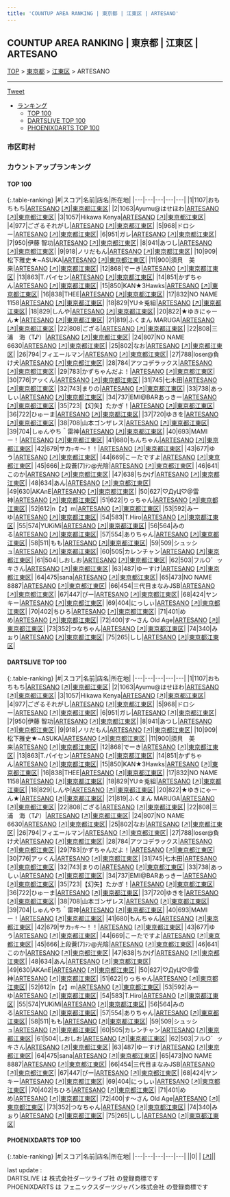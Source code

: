```yaml
---
title: 'COUNTUP AREA RANKING | 東京都 | 江東区 | ARTESANO'
---
```

## COUNTUP AREA RANKING | 東京都 | 江東区 | ARTESANO

[TOP](/darts/rank/) > [東京都](/darts/rank/東京都/) > [江東区](/darts/rank/東京都/江東区/) > ARTESANO

___

<a href="https://twitter.com/share?ref_src=twsrc%5Etfw" data-text="COUNTUP AREA RANKING | 東京都江東区ARTESANO" class="twitter-share-button" data-hashtags="DARTSLIVE,PHOENIXDARTS,darts,ダーツ" data-show-count="false">Tweet</a>

* [ランキング](#カウントアップランキング)
    * [TOP 100](#top-100)
    * [DARTSLIVE TOP 100](#dartslive-top-100)
    * [PHOENIXDARTS TOP 100](#phoenixdarts-top-100)

### 市区町村

<ul>

</ul>

### カウントアップランキング

#### TOP 100



{:.table-ranking}
|#|スコア|名前|店名|所在地|
|---|---|---|---|---|
|1|1107|<span class="rank-name-dl">おもちもち</span>|<a href="/darts/rank/shops/e7b5c7127ef9351d0d9b047a20a7ba1e.html">ARTESANO</a> <a href="https://search.dartslive.com/jp/shop/e7b5c7127ef9351d0d9b047a20a7ba1e">[↗]</a>|<a href="/darts/rank/東京都/江東区">東京都江東区</a>|
|2|1063|<span class="rank-name-dl">Ayumu@はせほわ</span>|<a href="/darts/rank/shops/e7b5c7127ef9351d0d9b047a20a7ba1e.html">ARTESANO</a> <a href="https://search.dartslive.com/jp/shop/e7b5c7127ef9351d0d9b047a20a7ba1e">[↗]</a>|<a href="/darts/rank/東京都/江東区">東京都江東区</a>|
|3|1057|<span class="rank-name-dl">Hikawa Kenya</span>|<a href="/darts/rank/shops/e7b5c7127ef9351d0d9b047a20a7ba1e.html">ARTESANO</a> <a href="https://search.dartslive.com/jp/shop/e7b5c7127ef9351d0d9b047a20a7ba1e">[↗]</a>|<a href="/darts/rank/東京都/江東区">東京都江東区</a>|
|4|977|<span class="rank-name-dl">ござるそれがし</span>|<a href="/darts/rank/shops/e7b5c7127ef9351d0d9b047a20a7ba1e.html">ARTESANO</a> <a href="https://search.dartslive.com/jp/shop/e7b5c7127ef9351d0d9b047a20a7ba1e">[↗]</a>|<a href="/darts/rank/東京都/江東区">東京都江東区</a>|
|5|968|<span class="rank-name-dl">ドロシー</span>|<a href="/darts/rank/shops/e7b5c7127ef9351d0d9b047a20a7ba1e.html">ARTESANO</a> <a href="https://search.dartslive.com/jp/shop/e7b5c7127ef9351d0d9b047a20a7ba1e">[↗]</a>|<a href="/darts/rank/東京都/江東区">東京都江東区</a>|
|6|951|<span class="rank-name-dl">ガレ</span>|<a href="/darts/rank/shops/e7b5c7127ef9351d0d9b047a20a7ba1e.html">ARTESANO</a> <a href="https://search.dartslive.com/jp/shop/e7b5c7127ef9351d0d9b047a20a7ba1e">[↗]</a>|<a href="/darts/rank/東京都/江東区">東京都江東区</a>|
|7|950|<span class="rank-name-dl">伊藤 智功</span>|<a href="/darts/rank/shops/e7b5c7127ef9351d0d9b047a20a7ba1e.html">ARTESANO</a> <a href="https://search.dartslive.com/jp/shop/e7b5c7127ef9351d0d9b047a20a7ba1e">[↗]</a>|<a href="/darts/rank/東京都/江東区">東京都江東区</a>|
|8|941|<span class="rank-name-dl">あつし</span>|<a href="/darts/rank/shops/e7b5c7127ef9351d0d9b047a20a7ba1e.html">ARTESANO</a> <a href="https://search.dartslive.com/jp/shop/e7b5c7127ef9351d0d9b047a20a7ba1e">[↗]</a>|<a href="/darts/rank/東京都/江東区">東京都江東区</a>|
|9|918|<span class="rank-name-dl">ノリだもん</span>|<a href="/darts/rank/shops/e7b5c7127ef9351d0d9b047a20a7ba1e.html">ARTESANO</a> <a href="https://search.dartslive.com/jp/shop/e7b5c7127ef9351d0d9b047a20a7ba1e">[↗]</a>|<a href="/darts/rank/東京都/江東区">東京都江東区</a>|
|10|909|<span class="rank-name-dl">松下雅史★~ASUKA</span>|<a href="/darts/rank/shops/e7b5c7127ef9351d0d9b047a20a7ba1e.html">ARTESANO</a> <a href="https://search.dartslive.com/jp/shop/e7b5c7127ef9351d0d9b047a20a7ba1e">[↗]</a>|<a href="/darts/rank/東京都/江東区">東京都江東区</a>|
|11|900|<span class="rank-name-dl">須貝　美来</span>|<a href="/darts/rank/shops/e7b5c7127ef9351d0d9b047a20a7ba1e.html">ARTESANO</a> <a href="https://search.dartslive.com/jp/shop/e7b5c7127ef9351d0d9b047a20a7ba1e">[↗]</a>|<a href="/darts/rank/東京都/江東区">東京都江東区</a>|
|12|868|<span class="rank-name-dl">でーき</span>|<a href="/darts/rank/shops/e7b5c7127ef9351d0d9b047a20a7ba1e.html">ARTESANO</a> <a href="https://search.dartslive.com/jp/shop/e7b5c7127ef9351d0d9b047a20a7ba1e">[↗]</a>|<a href="/darts/rank/東京都/江東区">東京都江東区</a>|
|13|863|<span class="rank-name-dl">T.パイセン</span>|<a href="/darts/rank/shops/e7b5c7127ef9351d0d9b047a20a7ba1e.html">ARTESANO</a> <a href="https://search.dartslive.com/jp/shop/e7b5c7127ef9351d0d9b047a20a7ba1e">[↗]</a>|<a href="/darts/rank/東京都/江東区">東京都江東区</a>|
|14|851|<span class="rank-name-dl">かずちゃん</span>|<a href="/darts/rank/shops/e7b5c7127ef9351d0d9b047a20a7ba1e.html">ARTESANO</a> <a href="https://search.dartslive.com/jp/shop/e7b5c7127ef9351d0d9b047a20a7ba1e">[↗]</a>|<a href="/darts/rank/東京都/江東区">東京都江東区</a>|
|15|850|<span class="rank-name-dl">KAN★3Hawks</span>|<a href="/darts/rank/shops/e7b5c7127ef9351d0d9b047a20a7ba1e.html">ARTESANO</a> <a href="https://search.dartslive.com/jp/shop/e7b5c7127ef9351d0d9b047a20a7ba1e">[↗]</a>|<a href="/darts/rank/東京都/江東区">東京都江東区</a>|
|16|838|<span class="rank-name-dl">THEE</span>|<a href="/darts/rank/shops/e7b5c7127ef9351d0d9b047a20a7ba1e.html">ARTESANO</a> <a href="https://search.dartslive.com/jp/shop/e7b5c7127ef9351d0d9b047a20a7ba1e">[↗]</a>|<a href="/darts/rank/東京都/江東区">東京都江東区</a>|
|17|832|<span class="rank-name-dl">NO NAME 1158</span>|<a href="/darts/rank/shops/e7b5c7127ef9351d0d9b047a20a7ba1e.html">ARTESANO</a> <a href="https://search.dartslive.com/jp/shop/e7b5c7127ef9351d0d9b047a20a7ba1e">[↗]</a>|<a href="/darts/rank/東京都/江東区">東京都江東区</a>|
|18|829|<span class="rank-name-dl">YU☆兎組</span>|<a href="/darts/rank/shops/e7b5c7127ef9351d0d9b047a20a7ba1e.html">ARTESANO</a> <a href="https://search.dartslive.com/jp/shop/e7b5c7127ef9351d0d9b047a20a7ba1e">[↗]</a>|<a href="/darts/rank/東京都/江東区">東京都江東区</a>|
|18|829|<span class="rank-name-dl">しんや</span>|<a href="/darts/rank/shops/e7b5c7127ef9351d0d9b047a20a7ba1e.html">ARTESANO</a> <a href="https://search.dartslive.com/jp/shop/e7b5c7127ef9351d0d9b047a20a7ba1e">[↗]</a>|<a href="/darts/rank/東京都/江東区">東京都江東区</a>|
|20|822|<span class="rank-name-dl">★ゆきにゃーん★</span>|<a href="/darts/rank/shops/e7b5c7127ef9351d0d9b047a20a7ba1e.html">ARTESANO</a> <a href="https://search.dartslive.com/jp/shop/e7b5c7127ef9351d0d9b047a20a7ba1e">[↗]</a>|<a href="/darts/rank/東京都/江東区">東京都江東区</a>|
|21|819|<span class="rank-name-dl">ふくまん MARUGA</span>|<a href="/darts/rank/shops/e7b5c7127ef9351d0d9b047a20a7ba1e.html">ARTESANO</a> <a href="https://search.dartslive.com/jp/shop/e7b5c7127ef9351d0d9b047a20a7ba1e">[↗]</a>|<a href="/darts/rank/東京都/江東区">東京都江東区</a>|
|22|808|<span class="rank-name-dl">ござる</span>|<a href="/darts/rank/shops/e7b5c7127ef9351d0d9b047a20a7ba1e.html">ARTESANO</a> <a href="https://search.dartslive.com/jp/shop/e7b5c7127ef9351d0d9b047a20a7ba1e">[↗]</a>|<a href="/darts/rank/東京都/江東区">東京都江東区</a>|
|22|808|<span class="rank-name-dl">三浦　海（T♪）</span>|<a href="/darts/rank/shops/e7b5c7127ef9351d0d9b047a20a7ba1e.html">ARTESANO</a> <a href="https://search.dartslive.com/jp/shop/e7b5c7127ef9351d0d9b047a20a7ba1e">[↗]</a>|<a href="/darts/rank/東京都/江東区">東京都江東区</a>|
|24|807|<span class="rank-name-dl">NO NAME 6630</span>|<a href="/darts/rank/shops/e7b5c7127ef9351d0d9b047a20a7ba1e.html">ARTESANO</a> <a href="https://search.dartslive.com/jp/shop/e7b5c7127ef9351d0d9b047a20a7ba1e">[↗]</a>|<a href="/darts/rank/東京都/江東区">東京都江東区</a>|
|25|802|<span class="rank-name-dl">なお</span>|<a href="/darts/rank/shops/e7b5c7127ef9351d0d9b047a20a7ba1e.html">ARTESANO</a> <a href="https://search.dartslive.com/jp/shop/e7b5c7127ef9351d0d9b047a20a7ba1e">[↗]</a>|<a href="/darts/rank/東京都/江東区">東京都江東区</a>|
|26|794|<span class="rank-name-dl">フィエールマン</span>|<a href="/darts/rank/shops/e7b5c7127ef9351d0d9b047a20a7ba1e.html">ARTESANO</a> <a href="https://search.dartslive.com/jp/shop/e7b5c7127ef9351d0d9b047a20a7ba1e">[↗]</a>|<a href="/darts/rank/東京都/江東区">東京都江東区</a>|
|27|788|<span class="rank-name-dl">loser@負け犬</span>|<a href="/darts/rank/shops/e7b5c7127ef9351d0d9b047a20a7ba1e.html">ARTESANO</a> <a href="https://search.dartslive.com/jp/shop/e7b5c7127ef9351d0d9b047a20a7ba1e">[↗]</a>|<a href="/darts/rank/東京都/江東区">東京都江東区</a>|
|28|784|<span class="rank-name-dl">アツコデラックス</span>|<a href="/darts/rank/shops/e7b5c7127ef9351d0d9b047a20a7ba1e.html">ARTESANO</a> <a href="https://search.dartslive.com/jp/shop/e7b5c7127ef9351d0d9b047a20a7ba1e">[↗]</a>|<a href="/darts/rank/東京都/江東区">東京都江東区</a>|
|29|783|<span class="rank-name-dl">かずちゃんだよ！</span>|<a href="/darts/rank/shops/e7b5c7127ef9351d0d9b047a20a7ba1e.html">ARTESANO</a> <a href="https://search.dartslive.com/jp/shop/e7b5c7127ef9351d0d9b047a20a7ba1e">[↗]</a>|<a href="/darts/rank/東京都/江東区">東京都江東区</a>|
|30|776|<span class="rank-name-dl">アッくん</span>|<a href="/darts/rank/shops/e7b5c7127ef9351d0d9b047a20a7ba1e.html">ARTESANO</a> <a href="https://search.dartslive.com/jp/shop/e7b5c7127ef9351d0d9b047a20a7ba1e">[↗]</a>|<a href="/darts/rank/東京都/江東区">東京都江東区</a>|
|31|745|<span class="rank-name-dl">七木田</span>|<a href="/darts/rank/shops/e7b5c7127ef9351d0d9b047a20a7ba1e.html">ARTESANO</a> <a href="https://search.dartslive.com/jp/shop/e7b5c7127ef9351d0d9b047a20a7ba1e">[↗]</a>|<a href="/darts/rank/東京都/江東区">東京都江東区</a>|
|32|743|<span class="rank-name-dl">まりの</span>|<a href="/darts/rank/shops/e7b5c7127ef9351d0d9b047a20a7ba1e.html">ARTESANO</a> <a href="https://search.dartslive.com/jp/shop/e7b5c7127ef9351d0d9b047a20a7ba1e">[↗]</a>|<a href="/darts/rank/東京都/江東区">東京都江東区</a>|
|33|738|<span class="rank-name-dl">あっしぃ</span>|<a href="/darts/rank/shops/e7b5c7127ef9351d0d9b047a20a7ba1e.html">ARTESANO</a> <a href="https://search.dartslive.com/jp/shop/e7b5c7127ef9351d0d9b047a20a7ba1e">[↗]</a>|<a href="/darts/rank/東京都/江東区">東京都江東区</a>|
|34|737|<span class="rank-name-dl">EMI@BARあっきー</span>|<a href="/darts/rank/shops/e7b5c7127ef9351d0d9b047a20a7ba1e.html">ARTESANO</a> <a href="https://search.dartslive.com/jp/shop/e7b5c7127ef9351d0d9b047a20a7ba1e">[↗]</a>|<a href="/darts/rank/東京都/江東区">東京都江東区</a>|
|35|723|<span class="rank-name-dl">【幻矢】たかぎ！</span>|<a href="/darts/rank/shops/e7b5c7127ef9351d0d9b047a20a7ba1e.html">ARTESANO</a> <a href="https://search.dartslive.com/jp/shop/e7b5c7127ef9351d0d9b047a20a7ba1e">[↗]</a>|<a href="/darts/rank/東京都/江東区">東京都江東区</a>|
|36|722|<span class="rank-name-dl">ひゅーま</span>|<a href="/darts/rank/shops/e7b5c7127ef9351d0d9b047a20a7ba1e.html">ARTESANO</a> <a href="https://search.dartslive.com/jp/shop/e7b5c7127ef9351d0d9b047a20a7ba1e">[↗]</a>|<a href="/darts/rank/東京都/江東区">東京都江東区</a>|
|37|720|<span class="rank-name-dl">ゆきを</span>|<a href="/darts/rank/shops/e7b5c7127ef9351d0d9b047a20a7ba1e.html">ARTESANO</a> <a href="https://search.dartslive.com/jp/shop/e7b5c7127ef9351d0d9b047a20a7ba1e">[↗]</a>|<a href="/darts/rank/東京都/江東区">東京都江東区</a>|
|38|708|<span class="rank-name-dl">山本ゴンザレス</span>|<a href="/darts/rank/shops/e7b5c7127ef9351d0d9b047a20a7ba1e.html">ARTESANO</a> <a href="https://search.dartslive.com/jp/shop/e7b5c7127ef9351d0d9b047a20a7ba1e">[↗]</a>|<a href="/darts/rank/東京都/江東区">東京都江東区</a>|
|39|704|<span class="rank-name-dl">しゅんやち＾雷神</span>|<a href="/darts/rank/shops/e7b5c7127ef9351d0d9b047a20a7ba1e.html">ARTESANO</a> <a href="https://search.dartslive.com/jp/shop/e7b5c7127ef9351d0d9b047a20a7ba1e">[↗]</a>|<a href="/darts/rank/東京都/江東区">東京都江東区</a>|
|40|693|<span class="rank-name-dl">MAMIー！</span>|<a href="/darts/rank/shops/e7b5c7127ef9351d0d9b047a20a7ba1e.html">ARTESANO</a> <a href="https://search.dartslive.com/jp/shop/e7b5c7127ef9351d0d9b047a20a7ba1e">[↗]</a>|<a href="/darts/rank/東京都/江東区">東京都江東区</a>|
|41|680|<span class="rank-name-dl">もんちゃん</span>|<a href="/darts/rank/shops/e7b5c7127ef9351d0d9b047a20a7ba1e.html">ARTESANO</a> <a href="https://search.dartslive.com/jp/shop/e7b5c7127ef9351d0d9b047a20a7ba1e">[↗]</a>|<a href="/darts/rank/東京都/江東区">東京都江東区</a>|
|42|679|<span class="rank-name-dl">サカｯキ～！！</span>|<a href="/darts/rank/shops/e7b5c7127ef9351d0d9b047a20a7ba1e.html">ARTESANO</a> <a href="https://search.dartslive.com/jp/shop/e7b5c7127ef9351d0d9b047a20a7ba1e">[↗]</a>|<a href="/darts/rank/東京都/江東区">東京都江東区</a>|
|43|677|<span class="rank-name-dl">ゆう</span>|<a href="/darts/rank/shops/e7b5c7127ef9351d0d9b047a20a7ba1e.html">ARTESANO</a> <a href="https://search.dartslive.com/jp/shop/e7b5c7127ef9351d0d9b047a20a7ba1e">[↗]</a>|<a href="/darts/rank/東京都/江東区">東京都江東区</a>|
|44|669|<span class="rank-name-dl">こーたですよ</span>|<a href="/darts/rank/shops/e7b5c7127ef9351d0d9b047a20a7ba1e.html">ARTESANO</a> <a href="https://search.dartslive.com/jp/shop/e7b5c7127ef9351d0d9b047a20a7ba1e">[↗]</a>|<a href="/darts/rank/東京都/江東区">東京都江東区</a>|
|45|666|<span class="rank-name-dl">上段蒼[7]ﾃﾝ@光陰</span>|<a href="/darts/rank/shops/e7b5c7127ef9351d0d9b047a20a7ba1e.html">ARTESANO</a> <a href="https://search.dartslive.com/jp/shop/e7b5c7127ef9351d0d9b047a20a7ba1e">[↗]</a>|<a href="/darts/rank/東京都/江東区">東京都江東区</a>|
|46|641|<span class="rank-name-dl">このか</span>|<a href="/darts/rank/shops/e7b5c7127ef9351d0d9b047a20a7ba1e.html">ARTESANO</a> <a href="https://search.dartslive.com/jp/shop/e7b5c7127ef9351d0d9b047a20a7ba1e">[↗]</a>|<a href="/darts/rank/東京都/江東区">東京都江東区</a>|
|47|638|<span class="rank-name-dl">ちかげ</span>|<a href="/darts/rank/shops/e7b5c7127ef9351d0d9b047a20a7ba1e.html">ARTESANO</a> <a href="https://search.dartslive.com/jp/shop/e7b5c7127ef9351d0d9b047a20a7ba1e">[↗]</a>|<a href="/darts/rank/東京都/江東区">東京都江東区</a>|
|48|634|<span class="rank-name-dl">あん</span>|<a href="/darts/rank/shops/e7b5c7127ef9351d0d9b047a20a7ba1e.html">ARTESANO</a> <a href="https://search.dartslive.com/jp/shop/e7b5c7127ef9351d0d9b047a20a7ba1e">[↗]</a>|<a href="/darts/rank/東京都/江東区">東京都江東区</a>|
|49|630|<span class="rank-name-dl">AKAnE</span>|<a href="/darts/rank/shops/e7b5c7127ef9351d0d9b047a20a7ba1e.html">ARTESANO</a> <a href="https://search.dartslive.com/jp/shop/e7b5c7127ef9351d0d9b047a20a7ba1e">[↗]</a>|<a href="/darts/rank/東京都/江東区">東京都江東区</a>|
|50|627|<span class="rank-name-dl">♡ДyЦ♡@雷神</span>|<a href="/darts/rank/shops/e7b5c7127ef9351d0d9b047a20a7ba1e.html">ARTESANO</a> <a href="https://search.dartslive.com/jp/shop/e7b5c7127ef9351d0d9b047a20a7ba1e">[↗]</a>|<a href="/darts/rank/東京都/江東区">東京都江東区</a>|
|51|622|<span class="rank-name-dl">りっちゃん</span>|<a href="/darts/rank/shops/e7b5c7127ef9351d0d9b047a20a7ba1e.html">ARTESANO</a> <a href="https://search.dartslive.com/jp/shop/e7b5c7127ef9351d0d9b047a20a7ba1e">[↗]</a>|<a href="/darts/rank/東京都/江東区">東京都江東区</a>|
|52|612|<span class="rank-name-dl">n【z】m</span>|<a href="/darts/rank/shops/e7b5c7127ef9351d0d9b047a20a7ba1e.html">ARTESANO</a> <a href="https://search.dartslive.com/jp/shop/e7b5c7127ef9351d0d9b047a20a7ba1e">[↗]</a>|<a href="/darts/rank/東京都/江東区">東京都江東区</a>|
|53|592|<span class="rank-name-dl">みーゆ</span>|<a href="/darts/rank/shops/e7b5c7127ef9351d0d9b047a20a7ba1e.html">ARTESANO</a> <a href="https://search.dartslive.com/jp/shop/e7b5c7127ef9351d0d9b047a20a7ba1e">[↗]</a>|<a href="/darts/rank/東京都/江東区">東京都江東区</a>|
|54|583|<span class="rank-name-dl">T.Hiro</span>|<a href="/darts/rank/shops/e7b5c7127ef9351d0d9b047a20a7ba1e.html">ARTESANO</a> <a href="https://search.dartslive.com/jp/shop/e7b5c7127ef9351d0d9b047a20a7ba1e">[↗]</a>|<a href="/darts/rank/東京都/江東区">東京都江東区</a>|
|55|574|<span class="rank-name-dl">YUKiMi</span>|<a href="/darts/rank/shops/e7b5c7127ef9351d0d9b047a20a7ba1e.html">ARTESANO</a> <a href="https://search.dartslive.com/jp/shop/e7b5c7127ef9351d0d9b047a20a7ba1e">[↗]</a>|<a href="/darts/rank/東京都/江東区">東京都江東区</a>|
|56|564|<span class="rank-name-dl">みのる</span>|<a href="/darts/rank/shops/e7b5c7127ef9351d0d9b047a20a7ba1e.html">ARTESANO</a> <a href="https://search.dartslive.com/jp/shop/e7b5c7127ef9351d0d9b047a20a7ba1e">[↗]</a>|<a href="/darts/rank/東京都/江東区">東京都江東区</a>|
|57|554|<span class="rank-name-dl">ありちゃん</span>|<a href="/darts/rank/shops/e7b5c7127ef9351d0d9b047a20a7ba1e.html">ARTESANO</a> <a href="https://search.dartslive.com/jp/shop/e7b5c7127ef9351d0d9b047a20a7ba1e">[↗]</a>|<a href="/darts/rank/東京都/江東区">東京都江東区</a>|
|58|511|<span class="rank-name-dl">もも</span>|<a href="/darts/rank/shops/e7b5c7127ef9351d0d9b047a20a7ba1e.html">ARTESANO</a> <a href="https://search.dartslive.com/jp/shop/e7b5c7127ef9351d0d9b047a20a7ba1e">[↗]</a>|<a href="/darts/rank/東京都/江東区">東京都江東区</a>|
|59|509|<span class="rank-name-dl">シュッシュ</span>|<a href="/darts/rank/shops/e7b5c7127ef9351d0d9b047a20a7ba1e.html">ARTESANO</a> <a href="https://search.dartslive.com/jp/shop/e7b5c7127ef9351d0d9b047a20a7ba1e">[↗]</a>|<a href="/darts/rank/東京都/江東区">東京都江東区</a>|
|60|505|<span class="rank-name-dl">カレンチャン</span>|<a href="/darts/rank/shops/e7b5c7127ef9351d0d9b047a20a7ba1e.html">ARTESANO</a> <a href="https://search.dartslive.com/jp/shop/e7b5c7127ef9351d0d9b047a20a7ba1e">[↗]</a>|<a href="/darts/rank/東京都/江東区">東京都江東区</a>|
|61|504|<span class="rank-name-dl">しおしお</span>|<a href="/darts/rank/shops/e7b5c7127ef9351d0d9b047a20a7ba1e.html">ARTESANO</a> <a href="https://search.dartslive.com/jp/shop/e7b5c7127ef9351d0d9b047a20a7ba1e">[↗]</a>|<a href="/darts/rank/東京都/江東区">東京都江東区</a>|
|62|503|<span class="rank-name-dl">フル○゛ッキさん</span>|<a href="/darts/rank/shops/e7b5c7127ef9351d0d9b047a20a7ba1e.html">ARTESANO</a> <a href="https://search.dartslive.com/jp/shop/e7b5c7127ef9351d0d9b047a20a7ba1e">[↗]</a>|<a href="/darts/rank/東京都/江東区">東京都江東区</a>|
|63|487|<span class="rank-name-dl">ゆーすけ</span>|<a href="/darts/rank/shops/e7b5c7127ef9351d0d9b047a20a7ba1e.html">ARTESANO</a> <a href="https://search.dartslive.com/jp/shop/e7b5c7127ef9351d0d9b047a20a7ba1e">[↗]</a>|<a href="/darts/rank/東京都/江東区">東京都江東区</a>|
|64|475|<span class="rank-name-dl">sana</span>|<a href="/darts/rank/shops/e7b5c7127ef9351d0d9b047a20a7ba1e.html">ARTESANO</a> <a href="https://search.dartslive.com/jp/shop/e7b5c7127ef9351d0d9b047a20a7ba1e">[↗]</a>|<a href="/darts/rank/東京都/江東区">東京都江東区</a>|
|65|473|<span class="rank-name-dl">NO NAME 8887</span>|<a href="/darts/rank/shops/e7b5c7127ef9351d0d9b047a20a7ba1e.html">ARTESANO</a> <a href="https://search.dartslive.com/jp/shop/e7b5c7127ef9351d0d9b047a20a7ba1e">[↗]</a>|<a href="/darts/rank/東京都/江東区">東京都江東区</a>|
|66|454|<span class="rank-name-dl">三代目まなみJSB</span>|<a href="/darts/rank/shops/e7b5c7127ef9351d0d9b047a20a7ba1e.html">ARTESANO</a> <a href="https://search.dartslive.com/jp/shop/e7b5c7127ef9351d0d9b047a20a7ba1e">[↗]</a>|<a href="/darts/rank/東京都/江東区">東京都江東区</a>|
|67|447|<span class="rank-name-dl">ぴー</span>|<a href="/darts/rank/shops/e7b5c7127ef9351d0d9b047a20a7ba1e.html">ARTESANO</a> <a href="https://search.dartslive.com/jp/shop/e7b5c7127ef9351d0d9b047a20a7ba1e">[↗]</a>|<a href="/darts/rank/東京都/江東区">東京都江東区</a>|
|68|424|<span class="rank-name-dl">ヤンキー</span>|<a href="/darts/rank/shops/e7b5c7127ef9351d0d9b047a20a7ba1e.html">ARTESANO</a> <a href="https://search.dartslive.com/jp/shop/e7b5c7127ef9351d0d9b047a20a7ba1e">[↗]</a>|<a href="/darts/rank/東京都/江東区">東京都江東区</a>|
|69|404|<span class="rank-name-dl">にっしぃ</span>|<a href="/darts/rank/shops/e7b5c7127ef9351d0d9b047a20a7ba1e.html">ARTESANO</a> <a href="https://search.dartslive.com/jp/shop/e7b5c7127ef9351d0d9b047a20a7ba1e">[↗]</a>|<a href="/darts/rank/東京都/江東区">東京都江東区</a>|
|70|402|<span class="rank-name-dl">ちひろ</span>|<a href="/darts/rank/shops/e7b5c7127ef9351d0d9b047a20a7ba1e.html">ARTESANO</a> <a href="https://search.dartslive.com/jp/shop/e7b5c7127ef9351d0d9b047a20a7ba1e">[↗]</a>|<a href="/darts/rank/東京都/江東区">東京都江東区</a>|
|71|401|<span class="rank-name-dl">めめ</span>|<a href="/darts/rank/shops/e7b5c7127ef9351d0d9b047a20a7ba1e.html">ARTESANO</a> <a href="https://search.dartslive.com/jp/shop/e7b5c7127ef9351d0d9b047a20a7ba1e">[↗]</a>|<a href="/darts/rank/東京都/江東区">東京都江東区</a>|
|72|400|<span class="rank-name-dl">す～さん Old Age</span>|<a href="/darts/rank/shops/e7b5c7127ef9351d0d9b047a20a7ba1e.html">ARTESANO</a> <a href="https://search.dartslive.com/jp/shop/e7b5c7127ef9351d0d9b047a20a7ba1e">[↗]</a>|<a href="/darts/rank/東京都/江東区">東京都江東区</a>|
|73|352|<span class="rank-name-dl">つなちゃん</span>|<a href="/darts/rank/shops/e7b5c7127ef9351d0d9b047a20a7ba1e.html">ARTESANO</a> <a href="https://search.dartslive.com/jp/shop/e7b5c7127ef9351d0d9b047a20a7ba1e">[↗]</a>|<a href="/darts/rank/東京都/江東区">東京都江東区</a>|
|74|340|<span class="rank-name-dl">みぉり</span>|<a href="/darts/rank/shops/e7b5c7127ef9351d0d9b047a20a7ba1e.html">ARTESANO</a> <a href="https://search.dartslive.com/jp/shop/e7b5c7127ef9351d0d9b047a20a7ba1e">[↗]</a>|<a href="/darts/rank/東京都/江東区">東京都江東区</a>|
|75|265|<span class="rank-name-dl">しし</span>|<a href="/darts/rank/shops/e7b5c7127ef9351d0d9b047a20a7ba1e.html">ARTESANO</a> <a href="https://search.dartslive.com/jp/shop/e7b5c7127ef9351d0d9b047a20a7ba1e">[↗]</a>|<a href="/darts/rank/東京都/江東区">東京都江東区</a>|


#### DARTSLIVE TOP 100



{:.table-ranking}
|#|スコア|名前|店名|所在地|
|---|---|---|---|---|
|1|1107|<span class="rank-name-dl">おもちもち</span>|<a href="/darts/rank/shops/e7b5c7127ef9351d0d9b047a20a7ba1e.html">ARTESANO</a> <a href="https://search.dartslive.com/jp/shop/e7b5c7127ef9351d0d9b047a20a7ba1e">[↗]</a>|<a href="/darts/rank/東京都/江東区">東京都江東区</a>|
|2|1063|<span class="rank-name-dl">Ayumu@はせほわ</span>|<a href="/darts/rank/shops/e7b5c7127ef9351d0d9b047a20a7ba1e.html">ARTESANO</a> <a href="https://search.dartslive.com/jp/shop/e7b5c7127ef9351d0d9b047a20a7ba1e">[↗]</a>|<a href="/darts/rank/東京都/江東区">東京都江東区</a>|
|3|1057|<span class="rank-name-dl">Hikawa Kenya</span>|<a href="/darts/rank/shops/e7b5c7127ef9351d0d9b047a20a7ba1e.html">ARTESANO</a> <a href="https://search.dartslive.com/jp/shop/e7b5c7127ef9351d0d9b047a20a7ba1e">[↗]</a>|<a href="/darts/rank/東京都/江東区">東京都江東区</a>|
|4|977|<span class="rank-name-dl">ござるそれがし</span>|<a href="/darts/rank/shops/e7b5c7127ef9351d0d9b047a20a7ba1e.html">ARTESANO</a> <a href="https://search.dartslive.com/jp/shop/e7b5c7127ef9351d0d9b047a20a7ba1e">[↗]</a>|<a href="/darts/rank/東京都/江東区">東京都江東区</a>|
|5|968|<span class="rank-name-dl">ドロシー</span>|<a href="/darts/rank/shops/e7b5c7127ef9351d0d9b047a20a7ba1e.html">ARTESANO</a> <a href="https://search.dartslive.com/jp/shop/e7b5c7127ef9351d0d9b047a20a7ba1e">[↗]</a>|<a href="/darts/rank/東京都/江東区">東京都江東区</a>|
|6|951|<span class="rank-name-dl">ガレ</span>|<a href="/darts/rank/shops/e7b5c7127ef9351d0d9b047a20a7ba1e.html">ARTESANO</a> <a href="https://search.dartslive.com/jp/shop/e7b5c7127ef9351d0d9b047a20a7ba1e">[↗]</a>|<a href="/darts/rank/東京都/江東区">東京都江東区</a>|
|7|950|<span class="rank-name-dl">伊藤 智功</span>|<a href="/darts/rank/shops/e7b5c7127ef9351d0d9b047a20a7ba1e.html">ARTESANO</a> <a href="https://search.dartslive.com/jp/shop/e7b5c7127ef9351d0d9b047a20a7ba1e">[↗]</a>|<a href="/darts/rank/東京都/江東区">東京都江東区</a>|
|8|941|<span class="rank-name-dl">あつし</span>|<a href="/darts/rank/shops/e7b5c7127ef9351d0d9b047a20a7ba1e.html">ARTESANO</a> <a href="https://search.dartslive.com/jp/shop/e7b5c7127ef9351d0d9b047a20a7ba1e">[↗]</a>|<a href="/darts/rank/東京都/江東区">東京都江東区</a>|
|9|918|<span class="rank-name-dl">ノリだもん</span>|<a href="/darts/rank/shops/e7b5c7127ef9351d0d9b047a20a7ba1e.html">ARTESANO</a> <a href="https://search.dartslive.com/jp/shop/e7b5c7127ef9351d0d9b047a20a7ba1e">[↗]</a>|<a href="/darts/rank/東京都/江東区">東京都江東区</a>|
|10|909|<span class="rank-name-dl">松下雅史★~ASUKA</span>|<a href="/darts/rank/shops/e7b5c7127ef9351d0d9b047a20a7ba1e.html">ARTESANO</a> <a href="https://search.dartslive.com/jp/shop/e7b5c7127ef9351d0d9b047a20a7ba1e">[↗]</a>|<a href="/darts/rank/東京都/江東区">東京都江東区</a>|
|11|900|<span class="rank-name-dl">須貝　美来</span>|<a href="/darts/rank/shops/e7b5c7127ef9351d0d9b047a20a7ba1e.html">ARTESANO</a> <a href="https://search.dartslive.com/jp/shop/e7b5c7127ef9351d0d9b047a20a7ba1e">[↗]</a>|<a href="/darts/rank/東京都/江東区">東京都江東区</a>|
|12|868|<span class="rank-name-dl">でーき</span>|<a href="/darts/rank/shops/e7b5c7127ef9351d0d9b047a20a7ba1e.html">ARTESANO</a> <a href="https://search.dartslive.com/jp/shop/e7b5c7127ef9351d0d9b047a20a7ba1e">[↗]</a>|<a href="/darts/rank/東京都/江東区">東京都江東区</a>|
|13|863|<span class="rank-name-dl">T.パイセン</span>|<a href="/darts/rank/shops/e7b5c7127ef9351d0d9b047a20a7ba1e.html">ARTESANO</a> <a href="https://search.dartslive.com/jp/shop/e7b5c7127ef9351d0d9b047a20a7ba1e">[↗]</a>|<a href="/darts/rank/東京都/江東区">東京都江東区</a>|
|14|851|<span class="rank-name-dl">かずちゃん</span>|<a href="/darts/rank/shops/e7b5c7127ef9351d0d9b047a20a7ba1e.html">ARTESANO</a> <a href="https://search.dartslive.com/jp/shop/e7b5c7127ef9351d0d9b047a20a7ba1e">[↗]</a>|<a href="/darts/rank/東京都/江東区">東京都江東区</a>|
|15|850|<span class="rank-name-dl">KAN★3Hawks</span>|<a href="/darts/rank/shops/e7b5c7127ef9351d0d9b047a20a7ba1e.html">ARTESANO</a> <a href="https://search.dartslive.com/jp/shop/e7b5c7127ef9351d0d9b047a20a7ba1e">[↗]</a>|<a href="/darts/rank/東京都/江東区">東京都江東区</a>|
|16|838|<span class="rank-name-dl">THEE</span>|<a href="/darts/rank/shops/e7b5c7127ef9351d0d9b047a20a7ba1e.html">ARTESANO</a> <a href="https://search.dartslive.com/jp/shop/e7b5c7127ef9351d0d9b047a20a7ba1e">[↗]</a>|<a href="/darts/rank/東京都/江東区">東京都江東区</a>|
|17|832|<span class="rank-name-dl">NO NAME 1158</span>|<a href="/darts/rank/shops/e7b5c7127ef9351d0d9b047a20a7ba1e.html">ARTESANO</a> <a href="https://search.dartslive.com/jp/shop/e7b5c7127ef9351d0d9b047a20a7ba1e">[↗]</a>|<a href="/darts/rank/東京都/江東区">東京都江東区</a>|
|18|829|<span class="rank-name-dl">YU☆兎組</span>|<a href="/darts/rank/shops/e7b5c7127ef9351d0d9b047a20a7ba1e.html">ARTESANO</a> <a href="https://search.dartslive.com/jp/shop/e7b5c7127ef9351d0d9b047a20a7ba1e">[↗]</a>|<a href="/darts/rank/東京都/江東区">東京都江東区</a>|
|18|829|<span class="rank-name-dl">しんや</span>|<a href="/darts/rank/shops/e7b5c7127ef9351d0d9b047a20a7ba1e.html">ARTESANO</a> <a href="https://search.dartslive.com/jp/shop/e7b5c7127ef9351d0d9b047a20a7ba1e">[↗]</a>|<a href="/darts/rank/東京都/江東区">東京都江東区</a>|
|20|822|<span class="rank-name-dl">★ゆきにゃーん★</span>|<a href="/darts/rank/shops/e7b5c7127ef9351d0d9b047a20a7ba1e.html">ARTESANO</a> <a href="https://search.dartslive.com/jp/shop/e7b5c7127ef9351d0d9b047a20a7ba1e">[↗]</a>|<a href="/darts/rank/東京都/江東区">東京都江東区</a>|
|21|819|<span class="rank-name-dl">ふくまん MARUGA</span>|<a href="/darts/rank/shops/e7b5c7127ef9351d0d9b047a20a7ba1e.html">ARTESANO</a> <a href="https://search.dartslive.com/jp/shop/e7b5c7127ef9351d0d9b047a20a7ba1e">[↗]</a>|<a href="/darts/rank/東京都/江東区">東京都江東区</a>|
|22|808|<span class="rank-name-dl">ござる</span>|<a href="/darts/rank/shops/e7b5c7127ef9351d0d9b047a20a7ba1e.html">ARTESANO</a> <a href="https://search.dartslive.com/jp/shop/e7b5c7127ef9351d0d9b047a20a7ba1e">[↗]</a>|<a href="/darts/rank/東京都/江東区">東京都江東区</a>|
|22|808|<span class="rank-name-dl">三浦　海（T♪）</span>|<a href="/darts/rank/shops/e7b5c7127ef9351d0d9b047a20a7ba1e.html">ARTESANO</a> <a href="https://search.dartslive.com/jp/shop/e7b5c7127ef9351d0d9b047a20a7ba1e">[↗]</a>|<a href="/darts/rank/東京都/江東区">東京都江東区</a>|
|24|807|<span class="rank-name-dl">NO NAME 6630</span>|<a href="/darts/rank/shops/e7b5c7127ef9351d0d9b047a20a7ba1e.html">ARTESANO</a> <a href="https://search.dartslive.com/jp/shop/e7b5c7127ef9351d0d9b047a20a7ba1e">[↗]</a>|<a href="/darts/rank/東京都/江東区">東京都江東区</a>|
|25|802|<span class="rank-name-dl">なお</span>|<a href="/darts/rank/shops/e7b5c7127ef9351d0d9b047a20a7ba1e.html">ARTESANO</a> <a href="https://search.dartslive.com/jp/shop/e7b5c7127ef9351d0d9b047a20a7ba1e">[↗]</a>|<a href="/darts/rank/東京都/江東区">東京都江東区</a>|
|26|794|<span class="rank-name-dl">フィエールマン</span>|<a href="/darts/rank/shops/e7b5c7127ef9351d0d9b047a20a7ba1e.html">ARTESANO</a> <a href="https://search.dartslive.com/jp/shop/e7b5c7127ef9351d0d9b047a20a7ba1e">[↗]</a>|<a href="/darts/rank/東京都/江東区">東京都江東区</a>|
|27|788|<span class="rank-name-dl">loser@負け犬</span>|<a href="/darts/rank/shops/e7b5c7127ef9351d0d9b047a20a7ba1e.html">ARTESANO</a> <a href="https://search.dartslive.com/jp/shop/e7b5c7127ef9351d0d9b047a20a7ba1e">[↗]</a>|<a href="/darts/rank/東京都/江東区">東京都江東区</a>|
|28|784|<span class="rank-name-dl">アツコデラックス</span>|<a href="/darts/rank/shops/e7b5c7127ef9351d0d9b047a20a7ba1e.html">ARTESANO</a> <a href="https://search.dartslive.com/jp/shop/e7b5c7127ef9351d0d9b047a20a7ba1e">[↗]</a>|<a href="/darts/rank/東京都/江東区">東京都江東区</a>|
|29|783|<span class="rank-name-dl">かずちゃんだよ！</span>|<a href="/darts/rank/shops/e7b5c7127ef9351d0d9b047a20a7ba1e.html">ARTESANO</a> <a href="https://search.dartslive.com/jp/shop/e7b5c7127ef9351d0d9b047a20a7ba1e">[↗]</a>|<a href="/darts/rank/東京都/江東区">東京都江東区</a>|
|30|776|<span class="rank-name-dl">アッくん</span>|<a href="/darts/rank/shops/e7b5c7127ef9351d0d9b047a20a7ba1e.html">ARTESANO</a> <a href="https://search.dartslive.com/jp/shop/e7b5c7127ef9351d0d9b047a20a7ba1e">[↗]</a>|<a href="/darts/rank/東京都/江東区">東京都江東区</a>|
|31|745|<span class="rank-name-dl">七木田</span>|<a href="/darts/rank/shops/e7b5c7127ef9351d0d9b047a20a7ba1e.html">ARTESANO</a> <a href="https://search.dartslive.com/jp/shop/e7b5c7127ef9351d0d9b047a20a7ba1e">[↗]</a>|<a href="/darts/rank/東京都/江東区">東京都江東区</a>|
|32|743|<span class="rank-name-dl">まりの</span>|<a href="/darts/rank/shops/e7b5c7127ef9351d0d9b047a20a7ba1e.html">ARTESANO</a> <a href="https://search.dartslive.com/jp/shop/e7b5c7127ef9351d0d9b047a20a7ba1e">[↗]</a>|<a href="/darts/rank/東京都/江東区">東京都江東区</a>|
|33|738|<span class="rank-name-dl">あっしぃ</span>|<a href="/darts/rank/shops/e7b5c7127ef9351d0d9b047a20a7ba1e.html">ARTESANO</a> <a href="https://search.dartslive.com/jp/shop/e7b5c7127ef9351d0d9b047a20a7ba1e">[↗]</a>|<a href="/darts/rank/東京都/江東区">東京都江東区</a>|
|34|737|<span class="rank-name-dl">EMI@BARあっきー</span>|<a href="/darts/rank/shops/e7b5c7127ef9351d0d9b047a20a7ba1e.html">ARTESANO</a> <a href="https://search.dartslive.com/jp/shop/e7b5c7127ef9351d0d9b047a20a7ba1e">[↗]</a>|<a href="/darts/rank/東京都/江東区">東京都江東区</a>|
|35|723|<span class="rank-name-dl">【幻矢】たかぎ！</span>|<a href="/darts/rank/shops/e7b5c7127ef9351d0d9b047a20a7ba1e.html">ARTESANO</a> <a href="https://search.dartslive.com/jp/shop/e7b5c7127ef9351d0d9b047a20a7ba1e">[↗]</a>|<a href="/darts/rank/東京都/江東区">東京都江東区</a>|
|36|722|<span class="rank-name-dl">ひゅーま</span>|<a href="/darts/rank/shops/e7b5c7127ef9351d0d9b047a20a7ba1e.html">ARTESANO</a> <a href="https://search.dartslive.com/jp/shop/e7b5c7127ef9351d0d9b047a20a7ba1e">[↗]</a>|<a href="/darts/rank/東京都/江東区">東京都江東区</a>|
|37|720|<span class="rank-name-dl">ゆきを</span>|<a href="/darts/rank/shops/e7b5c7127ef9351d0d9b047a20a7ba1e.html">ARTESANO</a> <a href="https://search.dartslive.com/jp/shop/e7b5c7127ef9351d0d9b047a20a7ba1e">[↗]</a>|<a href="/darts/rank/東京都/江東区">東京都江東区</a>|
|38|708|<span class="rank-name-dl">山本ゴンザレス</span>|<a href="/darts/rank/shops/e7b5c7127ef9351d0d9b047a20a7ba1e.html">ARTESANO</a> <a href="https://search.dartslive.com/jp/shop/e7b5c7127ef9351d0d9b047a20a7ba1e">[↗]</a>|<a href="/darts/rank/東京都/江東区">東京都江東区</a>|
|39|704|<span class="rank-name-dl">しゅんやち＾雷神</span>|<a href="/darts/rank/shops/e7b5c7127ef9351d0d9b047a20a7ba1e.html">ARTESANO</a> <a href="https://search.dartslive.com/jp/shop/e7b5c7127ef9351d0d9b047a20a7ba1e">[↗]</a>|<a href="/darts/rank/東京都/江東区">東京都江東区</a>|
|40|693|<span class="rank-name-dl">MAMIー！</span>|<a href="/darts/rank/shops/e7b5c7127ef9351d0d9b047a20a7ba1e.html">ARTESANO</a> <a href="https://search.dartslive.com/jp/shop/e7b5c7127ef9351d0d9b047a20a7ba1e">[↗]</a>|<a href="/darts/rank/東京都/江東区">東京都江東区</a>|
|41|680|<span class="rank-name-dl">もんちゃん</span>|<a href="/darts/rank/shops/e7b5c7127ef9351d0d9b047a20a7ba1e.html">ARTESANO</a> <a href="https://search.dartslive.com/jp/shop/e7b5c7127ef9351d0d9b047a20a7ba1e">[↗]</a>|<a href="/darts/rank/東京都/江東区">東京都江東区</a>|
|42|679|<span class="rank-name-dl">サカｯキ～！！</span>|<a href="/darts/rank/shops/e7b5c7127ef9351d0d9b047a20a7ba1e.html">ARTESANO</a> <a href="https://search.dartslive.com/jp/shop/e7b5c7127ef9351d0d9b047a20a7ba1e">[↗]</a>|<a href="/darts/rank/東京都/江東区">東京都江東区</a>|
|43|677|<span class="rank-name-dl">ゆう</span>|<a href="/darts/rank/shops/e7b5c7127ef9351d0d9b047a20a7ba1e.html">ARTESANO</a> <a href="https://search.dartslive.com/jp/shop/e7b5c7127ef9351d0d9b047a20a7ba1e">[↗]</a>|<a href="/darts/rank/東京都/江東区">東京都江東区</a>|
|44|669|<span class="rank-name-dl">こーたですよ</span>|<a href="/darts/rank/shops/e7b5c7127ef9351d0d9b047a20a7ba1e.html">ARTESANO</a> <a href="https://search.dartslive.com/jp/shop/e7b5c7127ef9351d0d9b047a20a7ba1e">[↗]</a>|<a href="/darts/rank/東京都/江東区">東京都江東区</a>|
|45|666|<span class="rank-name-dl">上段蒼[7]ﾃﾝ@光陰</span>|<a href="/darts/rank/shops/e7b5c7127ef9351d0d9b047a20a7ba1e.html">ARTESANO</a> <a href="https://search.dartslive.com/jp/shop/e7b5c7127ef9351d0d9b047a20a7ba1e">[↗]</a>|<a href="/darts/rank/東京都/江東区">東京都江東区</a>|
|46|641|<span class="rank-name-dl">このか</span>|<a href="/darts/rank/shops/e7b5c7127ef9351d0d9b047a20a7ba1e.html">ARTESANO</a> <a href="https://search.dartslive.com/jp/shop/e7b5c7127ef9351d0d9b047a20a7ba1e">[↗]</a>|<a href="/darts/rank/東京都/江東区">東京都江東区</a>|
|47|638|<span class="rank-name-dl">ちかげ</span>|<a href="/darts/rank/shops/e7b5c7127ef9351d0d9b047a20a7ba1e.html">ARTESANO</a> <a href="https://search.dartslive.com/jp/shop/e7b5c7127ef9351d0d9b047a20a7ba1e">[↗]</a>|<a href="/darts/rank/東京都/江東区">東京都江東区</a>|
|48|634|<span class="rank-name-dl">あん</span>|<a href="/darts/rank/shops/e7b5c7127ef9351d0d9b047a20a7ba1e.html">ARTESANO</a> <a href="https://search.dartslive.com/jp/shop/e7b5c7127ef9351d0d9b047a20a7ba1e">[↗]</a>|<a href="/darts/rank/東京都/江東区">東京都江東区</a>|
|49|630|<span class="rank-name-dl">AKAnE</span>|<a href="/darts/rank/shops/e7b5c7127ef9351d0d9b047a20a7ba1e.html">ARTESANO</a> <a href="https://search.dartslive.com/jp/shop/e7b5c7127ef9351d0d9b047a20a7ba1e">[↗]</a>|<a href="/darts/rank/東京都/江東区">東京都江東区</a>|
|50|627|<span class="rank-name-dl">♡ДyЦ♡@雷神</span>|<a href="/darts/rank/shops/e7b5c7127ef9351d0d9b047a20a7ba1e.html">ARTESANO</a> <a href="https://search.dartslive.com/jp/shop/e7b5c7127ef9351d0d9b047a20a7ba1e">[↗]</a>|<a href="/darts/rank/東京都/江東区">東京都江東区</a>|
|51|622|<span class="rank-name-dl">りっちゃん</span>|<a href="/darts/rank/shops/e7b5c7127ef9351d0d9b047a20a7ba1e.html">ARTESANO</a> <a href="https://search.dartslive.com/jp/shop/e7b5c7127ef9351d0d9b047a20a7ba1e">[↗]</a>|<a href="/darts/rank/東京都/江東区">東京都江東区</a>|
|52|612|<span class="rank-name-dl">n【z】m</span>|<a href="/darts/rank/shops/e7b5c7127ef9351d0d9b047a20a7ba1e.html">ARTESANO</a> <a href="https://search.dartslive.com/jp/shop/e7b5c7127ef9351d0d9b047a20a7ba1e">[↗]</a>|<a href="/darts/rank/東京都/江東区">東京都江東区</a>|
|53|592|<span class="rank-name-dl">みーゆ</span>|<a href="/darts/rank/shops/e7b5c7127ef9351d0d9b047a20a7ba1e.html">ARTESANO</a> <a href="https://search.dartslive.com/jp/shop/e7b5c7127ef9351d0d9b047a20a7ba1e">[↗]</a>|<a href="/darts/rank/東京都/江東区">東京都江東区</a>|
|54|583|<span class="rank-name-dl">T.Hiro</span>|<a href="/darts/rank/shops/e7b5c7127ef9351d0d9b047a20a7ba1e.html">ARTESANO</a> <a href="https://search.dartslive.com/jp/shop/e7b5c7127ef9351d0d9b047a20a7ba1e">[↗]</a>|<a href="/darts/rank/東京都/江東区">東京都江東区</a>|
|55|574|<span class="rank-name-dl">YUKiMi</span>|<a href="/darts/rank/shops/e7b5c7127ef9351d0d9b047a20a7ba1e.html">ARTESANO</a> <a href="https://search.dartslive.com/jp/shop/e7b5c7127ef9351d0d9b047a20a7ba1e">[↗]</a>|<a href="/darts/rank/東京都/江東区">東京都江東区</a>|
|56|564|<span class="rank-name-dl">みのる</span>|<a href="/darts/rank/shops/e7b5c7127ef9351d0d9b047a20a7ba1e.html">ARTESANO</a> <a href="https://search.dartslive.com/jp/shop/e7b5c7127ef9351d0d9b047a20a7ba1e">[↗]</a>|<a href="/darts/rank/東京都/江東区">東京都江東区</a>|
|57|554|<span class="rank-name-dl">ありちゃん</span>|<a href="/darts/rank/shops/e7b5c7127ef9351d0d9b047a20a7ba1e.html">ARTESANO</a> <a href="https://search.dartslive.com/jp/shop/e7b5c7127ef9351d0d9b047a20a7ba1e">[↗]</a>|<a href="/darts/rank/東京都/江東区">東京都江東区</a>|
|58|511|<span class="rank-name-dl">もも</span>|<a href="/darts/rank/shops/e7b5c7127ef9351d0d9b047a20a7ba1e.html">ARTESANO</a> <a href="https://search.dartslive.com/jp/shop/e7b5c7127ef9351d0d9b047a20a7ba1e">[↗]</a>|<a href="/darts/rank/東京都/江東区">東京都江東区</a>|
|59|509|<span class="rank-name-dl">シュッシュ</span>|<a href="/darts/rank/shops/e7b5c7127ef9351d0d9b047a20a7ba1e.html">ARTESANO</a> <a href="https://search.dartslive.com/jp/shop/e7b5c7127ef9351d0d9b047a20a7ba1e">[↗]</a>|<a href="/darts/rank/東京都/江東区">東京都江東区</a>|
|60|505|<span class="rank-name-dl">カレンチャン</span>|<a href="/darts/rank/shops/e7b5c7127ef9351d0d9b047a20a7ba1e.html">ARTESANO</a> <a href="https://search.dartslive.com/jp/shop/e7b5c7127ef9351d0d9b047a20a7ba1e">[↗]</a>|<a href="/darts/rank/東京都/江東区">東京都江東区</a>|
|61|504|<span class="rank-name-dl">しおしお</span>|<a href="/darts/rank/shops/e7b5c7127ef9351d0d9b047a20a7ba1e.html">ARTESANO</a> <a href="https://search.dartslive.com/jp/shop/e7b5c7127ef9351d0d9b047a20a7ba1e">[↗]</a>|<a href="/darts/rank/東京都/江東区">東京都江東区</a>|
|62|503|<span class="rank-name-dl">フル○゛ッキさん</span>|<a href="/darts/rank/shops/e7b5c7127ef9351d0d9b047a20a7ba1e.html">ARTESANO</a> <a href="https://search.dartslive.com/jp/shop/e7b5c7127ef9351d0d9b047a20a7ba1e">[↗]</a>|<a href="/darts/rank/東京都/江東区">東京都江東区</a>|
|63|487|<span class="rank-name-dl">ゆーすけ</span>|<a href="/darts/rank/shops/e7b5c7127ef9351d0d9b047a20a7ba1e.html">ARTESANO</a> <a href="https://search.dartslive.com/jp/shop/e7b5c7127ef9351d0d9b047a20a7ba1e">[↗]</a>|<a href="/darts/rank/東京都/江東区">東京都江東区</a>|
|64|475|<span class="rank-name-dl">sana</span>|<a href="/darts/rank/shops/e7b5c7127ef9351d0d9b047a20a7ba1e.html">ARTESANO</a> <a href="https://search.dartslive.com/jp/shop/e7b5c7127ef9351d0d9b047a20a7ba1e">[↗]</a>|<a href="/darts/rank/東京都/江東区">東京都江東区</a>|
|65|473|<span class="rank-name-dl">NO NAME 8887</span>|<a href="/darts/rank/shops/e7b5c7127ef9351d0d9b047a20a7ba1e.html">ARTESANO</a> <a href="https://search.dartslive.com/jp/shop/e7b5c7127ef9351d0d9b047a20a7ba1e">[↗]</a>|<a href="/darts/rank/東京都/江東区">東京都江東区</a>|
|66|454|<span class="rank-name-dl">三代目まなみJSB</span>|<a href="/darts/rank/shops/e7b5c7127ef9351d0d9b047a20a7ba1e.html">ARTESANO</a> <a href="https://search.dartslive.com/jp/shop/e7b5c7127ef9351d0d9b047a20a7ba1e">[↗]</a>|<a href="/darts/rank/東京都/江東区">東京都江東区</a>|
|67|447|<span class="rank-name-dl">ぴー</span>|<a href="/darts/rank/shops/e7b5c7127ef9351d0d9b047a20a7ba1e.html">ARTESANO</a> <a href="https://search.dartslive.com/jp/shop/e7b5c7127ef9351d0d9b047a20a7ba1e">[↗]</a>|<a href="/darts/rank/東京都/江東区">東京都江東区</a>|
|68|424|<span class="rank-name-dl">ヤンキー</span>|<a href="/darts/rank/shops/e7b5c7127ef9351d0d9b047a20a7ba1e.html">ARTESANO</a> <a href="https://search.dartslive.com/jp/shop/e7b5c7127ef9351d0d9b047a20a7ba1e">[↗]</a>|<a href="/darts/rank/東京都/江東区">東京都江東区</a>|
|69|404|<span class="rank-name-dl">にっしぃ</span>|<a href="/darts/rank/shops/e7b5c7127ef9351d0d9b047a20a7ba1e.html">ARTESANO</a> <a href="https://search.dartslive.com/jp/shop/e7b5c7127ef9351d0d9b047a20a7ba1e">[↗]</a>|<a href="/darts/rank/東京都/江東区">東京都江東区</a>|
|70|402|<span class="rank-name-dl">ちひろ</span>|<a href="/darts/rank/shops/e7b5c7127ef9351d0d9b047a20a7ba1e.html">ARTESANO</a> <a href="https://search.dartslive.com/jp/shop/e7b5c7127ef9351d0d9b047a20a7ba1e">[↗]</a>|<a href="/darts/rank/東京都/江東区">東京都江東区</a>|
|71|401|<span class="rank-name-dl">めめ</span>|<a href="/darts/rank/shops/e7b5c7127ef9351d0d9b047a20a7ba1e.html">ARTESANO</a> <a href="https://search.dartslive.com/jp/shop/e7b5c7127ef9351d0d9b047a20a7ba1e">[↗]</a>|<a href="/darts/rank/東京都/江東区">東京都江東区</a>|
|72|400|<span class="rank-name-dl">す～さん Old Age</span>|<a href="/darts/rank/shops/e7b5c7127ef9351d0d9b047a20a7ba1e.html">ARTESANO</a> <a href="https://search.dartslive.com/jp/shop/e7b5c7127ef9351d0d9b047a20a7ba1e">[↗]</a>|<a href="/darts/rank/東京都/江東区">東京都江東区</a>|
|73|352|<span class="rank-name-dl">つなちゃん</span>|<a href="/darts/rank/shops/e7b5c7127ef9351d0d9b047a20a7ba1e.html">ARTESANO</a> <a href="https://search.dartslive.com/jp/shop/e7b5c7127ef9351d0d9b047a20a7ba1e">[↗]</a>|<a href="/darts/rank/東京都/江東区">東京都江東区</a>|
|74|340|<span class="rank-name-dl">みぉり</span>|<a href="/darts/rank/shops/e7b5c7127ef9351d0d9b047a20a7ba1e.html">ARTESANO</a> <a href="https://search.dartslive.com/jp/shop/e7b5c7127ef9351d0d9b047a20a7ba1e">[↗]</a>|<a href="/darts/rank/東京都/江東区">東京都江東区</a>|
|75|265|<span class="rank-name-dl">しし</span>|<a href="/darts/rank/shops/e7b5c7127ef9351d0d9b047a20a7ba1e.html">ARTESANO</a> <a href="https://search.dartslive.com/jp/shop/e7b5c7127ef9351d0d9b047a20a7ba1e">[↗]</a>|<a href="/darts/rank/東京都/江東区">東京都江東区</a>|


#### PHOENIXDARTS TOP 100



{:.table-ranking}
|#|スコア|名前|店名|所在地|
|---|---|---|---|---|
||0|<span class="rank-name-dl"> </span>|<a href="/darts/rank/shops/.html"></a> <a href="">[↗]</a>|<a href="/darts/rank//"></a>|


<div class="footer border-top border-gray-light mt-5 pt-3 text-right text-gray">
    last update : <span style="font-weight: italic" id="foot_last_modified"></span><br />
    DARTSLIVE は 株式会社ダーツライブ社 の登録商標です<br />
    PHOENIXDARTS は フェニックスダーツジャパン株式会社 の登録商標です<br />
</div>

<script src="https://cdnjs.cloudflare.com/ajax/libs/jquery.tablesorter/2.31.3/js/jquery.tablesorter.min.js" integrity="sha512-qzgd5cYSZcosqpzpn7zF2ZId8f/8CHmFKZ8j7mU4OUXTNRd5g+ZHBPsgKEwoqxCtdQvExE5LprwwPAgoicguNg==" crossorigin="anonymous" referrerpolicy="no-referrer"></script>
<link rel="stylesheet" href="https://cdnjs.cloudflare.com/ajax/libs/jquery.tablesorter/2.31.3/css/theme.default.min.css" integrity="sha512-wghhOJkjQX0Lh3NSWvNKeZ0ZpNn+SPVXX1Qyc9OCaogADktxrBiBdKGDoqVUOyhStvMBmJQ8ZdMHiR3wuEq8+w==" crossorigin="anonymous" referrerpolicy="no-referrer" />
<script>
$(function() {
    $(".table-ranking").tablesorter({sortList:[[0, 0]]});
    $("#foot_last_modified").text(formatDate(new Date(document.lastModified), 'yyyy-MM-dd HH:mm:ss'));
});
</script>

<script async src="https://platform.twitter.com/widgets.js" charset="utf-8"></script>